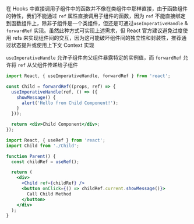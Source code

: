 在 Hooks 中直接调用子组件中的函数并不像在类组件中那样直接，由于函数组件的特性，我们不能通过 `ref` 属性直接调用子组件的函数，因为 `ref` 不能直接绑定到函数组件上，除非子组件是一个类组件，但还是可通过`useImperativeHandle` & `forwardRef` 实现。虽然此种方式可实现上述需求，但 React 官方建议避免过度使用 refs 来实现组件间的交互，因为这可能破坏组件间的独立性和封装性，推荐通过状态提升或使用上下文 Context 实现

`useImperativeHandle` 允许子组件向父组件暴露特定的实例值，而 `forwardRef` 允许将 `ref` 从父组件传递给子组件

```jsx
import React, { useImperativeHandle, forwardRef } from 'react';

const Child = forwardRef((props, ref) => {
  useImperativeHandle(ref, () => ({
    showMessage() {
      alert('Hello from Child Component!');
    }
  }));

  return <div>Child Component</div>;
});
```

```jsx
import React, { useRef } from 'react';
import Child from './Child';

function Parent() {
  const childRef = useRef();

  return (
    <div>
      <Child ref={childRef} />
      <button onClick={() => childRef.current.showMessage()}>
        Call Child Method
      </button>
    </div>
  );
}
```
